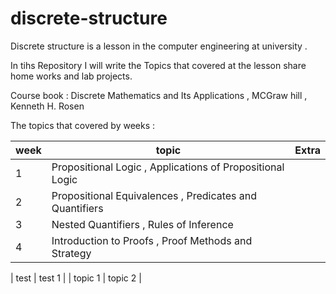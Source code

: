 # discrete-structure
Discrete structure is a lesson in the computer engineering at university  .


In tihs Repository I will write the Topics that covered at the lesson share home works and lab projects.

Course book : 
Discrete Mathematics and Its Applications , MCGraw hill , Kenneth H. Rosen


The topics that covered by weeks :
 
| week  | topic | Extra |
| ------------- | ------------- | ------------- |
| 1  | Propositional Logic , Applications of Propositional Logic  |
| 2  | Propositional Equivalences , Predicates and Quantifiers  |
| 3  | Nested Quantifiers , Rules of Inference  |
| 4  | Introduction to Proofs , Proof Methods and Strategy  |

| test | test 1 |
| topic 1 | topic 2 |
